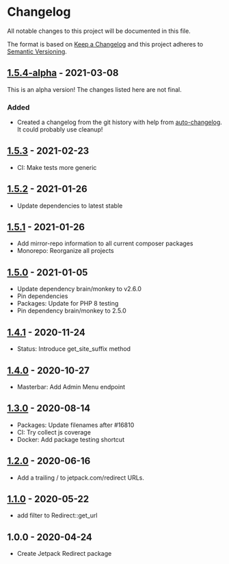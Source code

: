 # Changelog

All notable changes to this project will be documented in this file.

The format is based on [Keep a Changelog](https://keepachangelog.com/en/1.0.0/)
and this project adheres to [Semantic Versioning](https://semver.org/spec/v2.0.0.html).

## [1.5.4-alpha] - 2021-03-08

This is an alpha version! The changes listed here are not final.

### Added
- Created a changelog from the git history with help from [auto-changelog](https://www.npmjs.com/package/auto-changelog). It could probably use cleanup!

## [1.5.3] - 2021-02-23

- CI: Make tests more generic

## [1.5.2] - 2021-01-26

- Update dependencies to latest stable

## [1.5.1] - 2021-01-26

- Add mirror-repo information to all current composer packages
- Monorepo: Reorganize all projects

## [1.5.0] - 2021-01-05

- Update dependency brain/monkey to v2.6.0
- Pin dependencies
- Packages: Update for PHP 8 testing
- Pin dependency brain/monkey to 2.5.0

## [1.4.1] - 2020-11-24

- Status: Introduce get_site_suffix method

## [1.4.0] - 2020-10-27

- Masterbar: Add Admin Menu endpoint

## [1.3.0] - 2020-08-14

- Packages: Update filenames after #16810
- CI: Try collect js coverage
- Docker: Add package testing shortcut

## [1.2.0] - 2020-06-16

- Add a trailing / to jetpack.com/redirect URLs.

## [1.1.0] - 2020-05-22

- add filter to Redirect::get_url

## 1.0.0 - 2020-04-24

- Create Jetpack Redirect package

[1.5.4-alpha]: https://github.com/Automattic/jetpack-redirect/compare/v1.5.3...v1.5.4-alpha
[1.5.3]: https://github.com/Automattic/jetpack-redirect/compare/v1.5.2...v1.5.3
[1.5.2]: https://github.com/Automattic/jetpack-redirect/compare/v1.5.1...v1.5.2
[1.5.1]: https://github.com/Automattic/jetpack-redirect/compare/v1.5.0...v1.5.1
[1.5.0]: https://github.com/Automattic/jetpack-redirect/compare/v1.4.1...v1.5.0
[1.4.1]: https://github.com/Automattic/jetpack-redirect/compare/v1.4.0...v1.4.1
[1.4.0]: https://github.com/Automattic/jetpack-redirect/compare/v1.3.0...v1.4.0
[1.3.0]: https://github.com/Automattic/jetpack-redirect/compare/v1.2.0...v1.3.0
[1.2.0]: https://github.com/Automattic/jetpack-redirect/compare/v1.1.0...v1.2.0
[1.1.0]: https://github.com/Automattic/jetpack-redirect/compare/v1.0.0...v1.1.0
